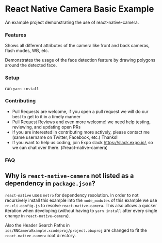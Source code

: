 # React Native Camera Basic Example

An example project demonstrating the use of react-native-camera.

### Features

Shows all different attributes of the camera like front and back cameras, flash modes, WB, etc.

Demonstrates the usage of the face detection feature by drawing polygons around the detected face.

### Setup

run `yarn install`

### Contributing

* Pull Requests are welcome, if you open a pull request we will do our best to get to it in a timely manner
* Pull Request Reviews and even more welcome! we need help testing, reviewing, and updating open PRs
* If you are interested in contributing more actively, please contact me (same username on Twitter, Facebook, etc.) Thanks!
* If you want to help us coding, join Expo slack https://slack.expo.io/, so we can chat over there. (#react-native-camera)

### FAQ

## Why is `react-native-camera` not listed as a dependency in `package.json`?

`react-native` uses `metro` for dependency resolution. In order to not recursively install this example into the `node_modules` of this example we use `rn-cli.config.js` to resolve `react-native-camera`. This also allows a quicker iteration when developing (without having to `yarn install` after every single change in `react-native-camera`).

Also the Header Search Paths in `ios/RNCameraExample.xcodeproj/project.pbxproj` are changed to fit the `react-native-camera` root directory.
